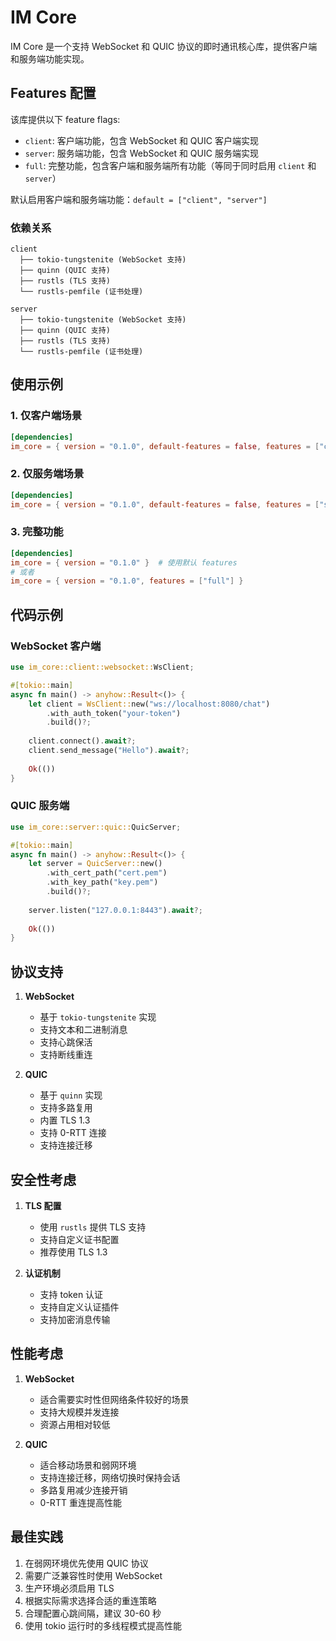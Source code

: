 # IM Core

IM Core 是一个支持 WebSocket 和 QUIC 协议的即时通讯核心库，提供客户端和服务端功能实现。

## Features 配置

该库提供以下 feature flags:

- `client`: 客户端功能，包含 WebSocket 和 QUIC 客户端实现
- `server`: 服务端功能，包含 WebSocket 和 QUIC 服务端实现
- `full`: 完整功能，包含客户端和服务端所有功能（等同于同时启用 `client` 和 `server`）

默认启用客户端和服务端功能：`default = ["client", "server"]`

### 依赖关系

```
client
  ├── tokio-tungstenite (WebSocket 支持)
  ├── quinn (QUIC 支持)
  ├── rustls (TLS 支持)
  └── rustls-pemfile (证书处理)

server
  ├── tokio-tungstenite (WebSocket 支持)
  ├── quinn (QUIC 支持)
  ├── rustls (TLS 支持)
  └── rustls-pemfile (证书处理)
```

## 使用示例

### 1. 仅客户端场景

```toml
[dependencies]
im_core = { version = "0.1.0", default-features = false, features = ["client"] }
```

### 2. 仅服务端场景

```toml
[dependencies]
im_core = { version = "0.1.0", default-features = false, features = ["server"] }
```

### 3. 完整功能

```toml
[dependencies]
im_core = { version = "0.1.0" }  # 使用默认 features
# 或者
im_core = { version = "0.1.0", features = ["full"] }
```

## 代码示例

### WebSocket 客户端

```rust
use im_core::client::websocket::WsClient;

#[tokio::main]
async fn main() -> anyhow::Result<()> {
    let client = WsClient::new("ws://localhost:8080/chat")
        .with_auth_token("your-token")
        .build()?;
        
    client.connect().await?;
    client.send_message("Hello").await?;
    
    Ok(())
}
```

### QUIC 服务端

```rust
use im_core::server::quic::QuicServer;

#[tokio::main]
async fn main() -> anyhow::Result<()> {
    let server = QuicServer::new()
        .with_cert_path("cert.pem")
        .with_key_path("key.pem")
        .build()?;
        
    server.listen("127.0.0.1:8443").await?;
    
    Ok(())
}
```

## 协议支持

1. **WebSocket**
   - 基于 `tokio-tungstenite` 实现
   - 支持文本和二进制消息
   - 支持心跳保活
   - 支持断线重连

2. **QUIC**
   - 基于 `quinn` 实现
   - 支持多路复用
   - 内置 TLS 1.3
   - 支持 0-RTT 连接
   - 支持连接迁移

## 安全性考虑

1. **TLS 配置**
   - 使用 `rustls` 提供 TLS 支持
   - 支持自定义证书配置
   - 推荐使用 TLS 1.3

2. **认证机制**
   - 支持 token 认证
   - 支持自定义认证插件
   - 支持加密消息传输

## 性能考虑

1. **WebSocket**
   - 适合需要实时性但网络条件较好的场景
   - 支持大规模并发连接
   - 资源占用相对较低

2. **QUIC**
   - 适合移动场景和弱网环境
   - 支持连接迁移，网络切换时保持会话
   - 多路复用减少连接开销
   - 0-RTT 重连提高性能

## 最佳实践

1. 在弱网环境优先使用 QUIC 协议
2. 需要广泛兼容性时使用 WebSocket
3. 生产环境必须启用 TLS
4. 根据实际需求选择合适的重连策略
5. 合理配置心跳间隔，建议 30-60 秒
6. 使用 tokio 运行时的多线程模式提高性能 